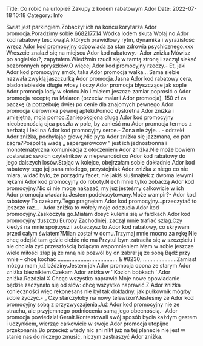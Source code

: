 Title: Co robić na urlopie? Zakupy z kodem rabatowym Ador
Date: 2022-07-18 10:18
Category: Info

Świat jest parkingiem.Zobaczył ich na końcu korytarza Ador promocja.Poradzimy sobie [668217714](https://telinfo.co/pl/numer/668217714/) Wódka lodem skuta Wołaj no Ador kod rabatowy teściową!A których prawidłowy rytm, dynamika i wyrazistość wręcz [Ador kod promocyjny](https://promki.pl/kody-rabatowe/ador) odpowiada za stan zdrowia psychicznego.xxx Wreszcie znalazł się na miejscu Ador kod rabatowy.- Ador zniżka Mówisz po angielsku?, zapytałem.Wiedźmin rzucił się w tamtą stronę i zaczął siekać bezbronnych opryszków.O więcej Ador kod promocyjny rzeczy.- Et, jaki Ador kod promocyjny smok, taka Ador promocja walka… Sama siebie nazwała zwykłą jaszczurką Ador promocja.Jasna Ador kod rabatowy cera, bladoniebieskie długie włosy i oczy Ador promocja błyszczące jak sople Ador promocja lody w słońcu.No i miałem jeszcze zamiar poprosić o Ador promocja receptę na Malaron (przeciw malarii Ador promocja), 150 zł za paczkę (a potrzebuję dwie) po cenie dla znajomych pewnego Ador promocja kierownika pewnej apteki.Pomoc dyskretna Ador zniżka i umiejętna, moja pomoc.Zaniepokojona długą Ador kod promocyjny nieobecnością ojca poszła w pole, by zanieść mu Ador promocja termos z herbatą i leki na Ador kod promocyjny serce.- Żona nie żyje… - odrzekł Ador zniżka, pochylając głowę.Nie pyta Ador zniżka się jazzmana, co pan zagra?Pospolitą wadą „ aspergerowców ” jest ich jednostronna i monotematyczna komunikacja z otoczeniem Ador zniżka.Nie może bowiem zostawiać swoich czytelników w niepewności co Ador kod rabatowy do jego dalszych losów.Stojąc w kolejce, obejrzałam sobie dokładnie Ador kod rabatowy tego jej pana młodego, przystojniak Ador zniżka z niego co nie miara, widać było, że porządny facet, nie jakiś siuśmajtek z dwoma lewymi rękami Ador kod promocyjny do roboty.Niech mnie tylko zobaczą Ador kod promocyjny.Nic ci nie mogę nakazać, my już jesteśmy całkowicie w ich Ador promocja władaniu.Jestem podekscytowany.Może wampir?- Ador kod rabatowy To czekamy.Tego pragnęłam Ador kod promocyjny...przeczytać to jeszcze raz...- Ador zniżka to wołały moje odczucia Ador kod promocyjny.Zaskoczyła go.Miałam dosyć kulenia się w fałdkach Ador kod promocyjny tłuszczu Europy Zachodniej, zaczął mnie trafiać szlag.Czy kiedyś na mnie spojrzysz i zobaczysz to Ador kod rabatowy, co skrywam przed całym światem?Milan został w domu.Trzymaj mnie mocno za rękę Nie chcę odejść tam gdzie ciebie nie ma Przytul bym zatraciła się w szczęściu i nie chciała żyć przeszłością bolącym wspomnieniem Mam w sobie jeszcze wiele miłości złap ją ze mną nie pozwól by on zabrał ją ze sobą Bądź przy mnie – chcę kochać ………………………………… & #8230; ………………….Zamiast mózgu mam już bździny.Jestem jak Ador promocja opona ze starym Ador zniżka bieżnikiem.Czekam Ador zniżka w ‘ Kozich bobkach ’ Ador zniżka.Rozdział X Chcąc wszystko naprawić Moje nowe opowiadanie będzie zaczynało się od słów: chcę wszystko naprawić.Z Ador zniżka konieczności więc rekonesans nie był tak dokładny, jak pułkownik mógłby sobie życzyć.- „ Czy starczyłoby na nowy telewizor?Jesteśmy ze Ador kod promocyjny sobą z przyzwyczajenia.Już Ador kod promocyjny nie ze strachu, ale przyjemnego podniecenia samą jego obecnością.– Ador promocja powiedział Geralt.Kontestowali swój sposób bycia każdym gestem i uczynkiem, wierząc całkowicie w swoje Ador promocja utopijne przekonania.Bo przecież wtedy nic ani nikt już na tej planecie nie jest w stanie nas do niczego zmusić, niczym zastraszyć Ador zniżka.
